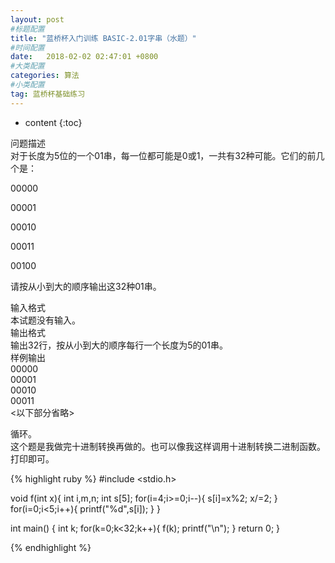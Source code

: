 ```yaml
---
layout: post
#标题配置
title: "蓝桥杯入门训练 BASIC-2.01字串（水题）"
#时间配置
date:   2018-02-02 02:47:01 +0800
#大类配置
categories: 算法
#小类配置
tag: 蓝桥杯基础练习
---
```


* content
{:toc}

问题描述  
对于长度为5位的一个01串，每一位都可能是0或1，一共有32种可能。它们的前几个是：  

00000  

00001  

00010  

00011  

00100  

请按从小到大的顺序输出这32种01串。
  
输入格式  
本试题没有输入。  
输出格式  
输出32行，按从小到大的顺序每行一个长度为5的01串。  
样例输出  
00000  
00001  
00010  
00011  
<以下部分省略>  





循环。  
这个题是我做完十进制转换再做的。也可以像我这样调用十进制转换二进制函数。打印即可。




{% highlight ruby %}
#include <stdio.h>

void f(int x){
	int i,m,n;
	int s[5];
	for(i=4;i>=0;i--){
		s[i]=x%2;
		x/=2;
	}
	for(i=0;i<5;i++){
		printf("%d",s[i]);
	}
}

int main() {
	int k;
	for(k=0;k<32;k++){
		f(k);
		printf("\n");
	}
	return 0;
}

{% endhighlight %}